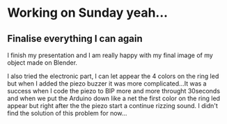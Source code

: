 
<h1>Working on Sunday yeah...</h1>

<h2>Finalise everything I can again</h2>
<p>I finish my presentation and I am really happy with my final image of my object made on Blender.</p>
<p>I also tried the electronic part, I can let appear the 4 colors on the ring led but when I added the piezo buzzer it was more complicated...It was a success when I code the piezo to BIP more and more throught 30seconds and when we put the Arduino down like a net the first color on the ring led appear but right after the the piezo start a continue rizzing sound. I didn't find the solution of this problem for now...</p>
